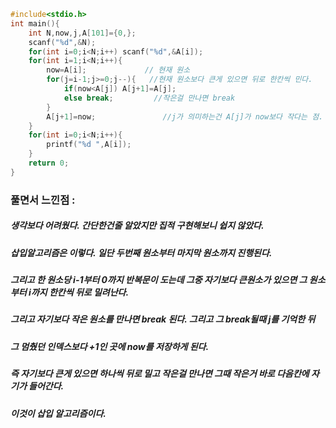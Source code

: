 ```cpp
#include<stdio.h>
int main(){
	int N,now,j,A[101]={0,};
	scanf("%d",&N);
	for(int i=0;i<N;i++) scanf("%d",&A[i]);
	for(int i=1;i<N;i++){
		now=A[i];             // 현재 원소
		for(j=i-1;j>=0;j--){   //현재 원소보다 큰게 있으면 뒤로 한칸씩 민다.
			if(now<A[j]) A[j+1]=A[j];
			else break;         //작은걸 만나면 break
		}
		A[j+1]=now;               //j가 의미하는건 A[j]가 now보다 작다는 점. 그리고 A[j] 다음 A[j+1]의 now가 들어가야 된다는점
	}                     
	for(int i=0;i<N;i++){
		printf("%d ",A[i]);
	}
	return 0;
}
```
### 풀면서 느낀점 :
##### 생각보다 어려웠다. 간단한건줄 알았지만 집적 구현해보니 쉽지 않았다.
##### 삽입알고리즘은 이렇다. 일단 두번째 원소부터 마지막 원소까지 진행된다.
##### 그리고 한 원소당 i-1부터 0까지 반복문이 도는데 그중 자기보다 큰원소가 있으면 그 원소부터 i까지 한칸씩 뒤로 밀려난다.
##### 그리고 자기보다 작은 원소를 만나면 break 된다. 그리고 그 break될때 j를 기억한 뒤
##### 그 멈췄던 인덱스보다 +1인 곳에 now를 저장하게 된다.
##### 즉 자기보다 큰게 있으면 하나씩 뒤로 밀고 작은걸 만나면 그때 작은거 바로 다음칸에 자기가 들어간다.
##### 이것이 삽입 알고리즘이다.
